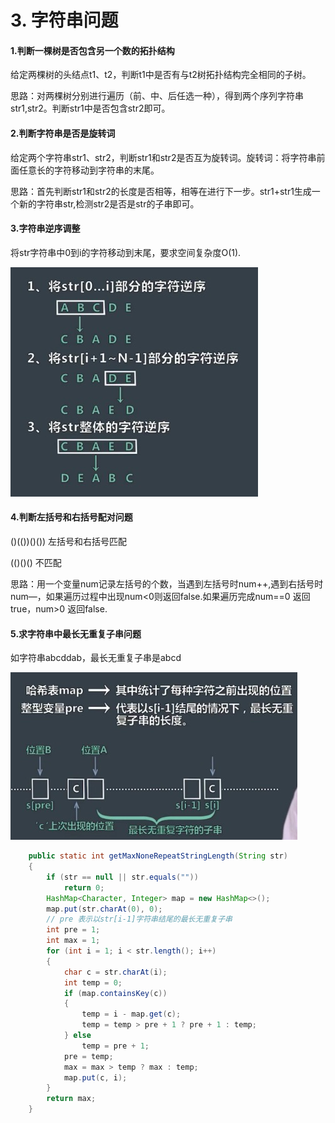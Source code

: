 # 3. 字符串问题

#### 1.判断一棵树是否包含另一个数的拓扑结构

给定两棵树的头结点t1、t2，判断t1中是否有与t2树拓扑结构完全相同的子树。

思路：对两棵树分别进行遍历（前、中、后任选一种），得到两个序列字符串str1,str2。判断str1中是否包含str2即可。



#### 2.判断字符串是否是旋转词

给定两个字符串str1、str2，判断str1和str2是否互为旋转词。旋转词：将字符串前面任意长的字符移动到字符串的末尾。

思路：首先判断str1和str2的长度是否相等，相等在进行下一步。str1+str1生成一个新的字符串str,检测str2是否是str的子串即可。

#### 3.字符串逆序调整

将str字符串中0到i的字符移动到末尾，要求空间复杂度O(1).

![](../pic/pic7.png)

#### 4.判断左括号和右括号配对问题

()(())()())  左括号和右括号匹配

(()()()   不匹配

思路：用一个变量num记录左括号的个数，当遇到左括号时num++,遇到右括号时num—，如果遍历过程中出现num\<0则返回false.如果遍历完成num==0 返回true，num\>0 返回false.



#### 5.求字符串中最长无重复子串问题

如字符串abcddab，最长无重复子串是abcd

![](../pic/pic8.png)

```java
	public static int getMaxNoneRepeatStringLength(String str)
	{
		if (str == null || str.equals(""))
			return 0;
		HashMap<Character, Integer> map = new HashMap<>();
		map.put(str.charAt(0), 0);
		// pre 表示以str[i-1]字符串结尾的最长无重复子串
		int pre = 1;
		int max = 1;
		for (int i = 1; i < str.length(); i++)
		{
			char c = str.charAt(i);
			int temp = 0;
			if (map.containsKey(c))
			{
				temp = i - map.get(c);
				temp = temp > pre + 1 ? pre + 1 : temp;
			} else
				temp = pre + 1;
			pre = temp;
			max = max > temp ? max : temp;
			map.put(c, i);
		}
		return max;
	}
```